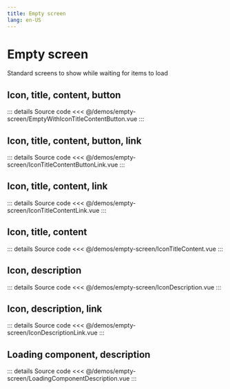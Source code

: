 ```yaml
---
title: Empty screen
lang: en-US
---
```


# Empty screen

Standard screens to show while waiting for items to load

## Icon, title, content, button

<EmptyWithIconTitleContentButton />

::: details Source code
<<< @/demos/empty-screen/EmptyWithIconTitleContentButton.vue
:::

## Icon, title, content, button, link

<EmptyIconTitleContentButtonLink />

::: details Source code
<<< @/demos/empty-screen/IconTitleContentButtonLink.vue
:::

## Icon, title, content, link

<EmptyIconTitleContentLink />

::: details Source code
<<< @/demos/empty-screen/IconTitleContentLink.vue
:::

## Icon, title, content

<EmptyIconTitleContent />

::: details Source code
<<< @/demos/empty-screen/IconTitleContent.vue
:::

## Icon, description

<EmptyIconDescription />

::: details Source code
<<< @/demos/empty-screen/IconDescription.vue
:::

## Icon, description, link

<EmptyIconDescriptionLink />

::: details Source code
<<< @/demos/empty-screen/IconDescriptionLink.vue
:::

## Loading component, description

<EmptyLoadingComponentDescription />

::: details Source code
<<< @/demos/empty-screen/LoadingComponentDescription.vue
:::
